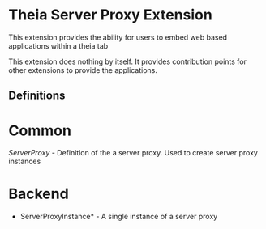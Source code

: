 # Theia Server Proxy Extension

This extension provides the ability for users to embed web based applications within a theia tab

This extension does nothing by itself. It provides contribution points for other extensions to provide the applications.

## Definitions

# Common
*ServerProxy* - Definition of the a server proxy. Used to create server proxy instances

# Backend
* ServerProxyInstance* - A single instance of a server proxy
